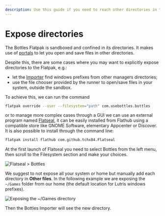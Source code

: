 ```yaml
---
description: Use this guide if you need to reach other directories in the Flatpak.
---
```


# Expose directories

The Bottles Flatpak is sandboxed and confined in its directories. It makes use of [portals](https://docs.flatpak.org/en/latest/portal-api-reference.html) to let you open and save files in other directories.

Despite this, there are some cases where you may want to explicitly expose directories to the Flatpak, e.g.:

* let the [Importer](https://docs.usebottles.com/bottles/import-from-other-managers) find windows prefixes from other managers directories;
* use the file chooser provided by the runner to open/save files in your system, outside the sandbox.

To achieve this, we can run the command

```bash
flatpak override --user --filesystem="path" com.usebottles.bottles
```

or to manage more complex cases through a GUI we can use an external program named [Flatseal](https://flathub.org/apps/details/com.github.tchx84.Flatseal), it can be easily installed from Flathub using a compatible store like GNOME Software, elementary Appcenter or Discover. It is also possible to install through the command line:

```bash
flatpak install flathub com.github.tchx84.Flatseal
```

At the first launch of Flatseal you need to select Bottles from the left menu, then scroll to the Filesystem section and make your choices.

![Flatseal > Bottles](<../../.gitbook/assets/flatpak/expose\_directories/readme/FlatsealFilesystem (1).png>)

We suggest to not expose all your system or home but manually add each directory in **Other files**. In the following example we are exposing the `~/Games` folder from our home (the default location for Lutris windows prefixes).

![Exposing the \~/Games directory](../../.gitbook/assets/flatpak/expose\_directories/readme/FlatsealGames.png)

Then the Bottles Importer will see the new directory.

